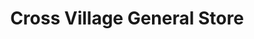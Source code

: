 ---
title: "Cross Village General Store"
url: /cross-village/cross-village-general-store/
shop: Lebensmittel
---